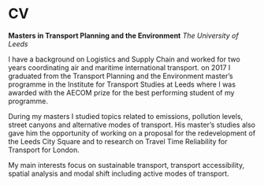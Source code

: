 # CV

**Masters in Transport Planning and the Environment** 
_The University of Leeds_

I have a background on Logistics and Supply Chain and worked for two years coordinating air and maritime international 
transport. on 2017 I graduated from the Transport Planning and the Environment master’s programme in the Institute for 
Transport Studies at Leeds where I was awarded with the AECOM prize for the best performing student of my programme.
	
During my masters I studied topics related to emissions, pollution levels, street canyons and alternative modes of transport.
His master’s studies also gave him the opportunity of working on a proposal for the redevelopment of the Leeds City Square and to 
research on Travel Time Reliability for Transport for London.
	
My main interests focus on sustainable transport, transport accessibility, spatial analysis and modal shift including active modes
of transport.

